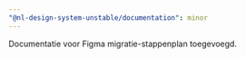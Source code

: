 ```yaml
---
"@nl-design-system-unstable/documentation": minor
---
```


Documentatie voor Figma migratie-stappenplan toegevoegd.
